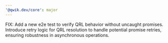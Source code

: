 ```yaml
---
'@qwik.dev/core': major
---
```


FIX: Add a new e2e test to verify QRL behavior without uncaught promises. Introduce retry logic for QRL resolution to handle potential promise retries, ensuring robustness in asynchronous operations.
